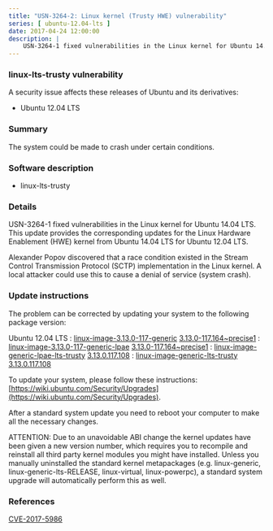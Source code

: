 ```yaml
---
title: "USN-3264-2: Linux kernel (Trusty HWE) vulnerability"
series: [ ubuntu-12.04-lts ]
date: 2017-04-24 12:00:00
description: |
    USN-3264-1 fixed vulnerabilities in the Linux kernel for Ubuntu 14.04 LTS. This update provides the corresponding updates for the Linux Hardware Enablement (HWE) kernel from Ubuntu 14.04 LTS for Ubuntu 12.04 LTS.
--- 
```

 
### linux-lts-trusty vulnerability

A security issue affects these releases of Ubuntu and its derivatives:

* Ubuntu 12.04 LTS

### Summary

The system could be made to crash under certain conditions. 

### Software description

* linux-lts-trusty 

### Details

USN-3264-1 fixed vulnerabilities in the Linux kernel for Ubuntu 14.04 LTS. This update provides the corresponding updates for the Linux Hardware Enablement (HWE) kernel from Ubuntu 14.04 LTS for Ubuntu 12.04 LTS.

Alexander Popov discovered that a race condition existed in the Stream Control Transmission Protocol (SCTP) implementation in the Linux kernel. A local attacker could use this to cause a denial of service (system crash). 

### Update instructions

The problem can be corrected by updating your system to the following package version:

Ubuntu 12.04 LTS
 : [linux-image-3.13.0-117-generic](https://launchpad.net/ubuntu/+source/linux-lts-trusty) <span> [3.13.0-117.164~precise1](https://launchpad.net/ubuntu/+source/linux-lts-trusty/3.13.0-117.164~precise1) </span> 
 : [linux-image-3.13.0-117-generic-lpae](https://launchpad.net/ubuntu/+source/linux-lts-trusty) <span> [3.13.0-117.164~precise1](https://launchpad.net/ubuntu/+source/linux-lts-trusty/3.13.0-117.164~precise1) </span> 
 : [linux-image-generic-lpae-lts-trusty](https://launchpad.net/ubuntu/+source/linux-lts-trusty) <span> [3.13.0.117.108](https://launchpad.net/ubuntu/+source/linux-lts-trusty/3.13.0-117.164~precise1) </span> 
 : [linux-image-generic-lts-trusty](https://launchpad.net/ubuntu/+source/linux-lts-trusty) <span> [3.13.0.117.108](https://launchpad.net/ubuntu/+source/linux-lts-trusty/3.13.0-117.164~precise1) </span> 

To update your system, please follow these instructions: [https://wiki.ubuntu.com/Security/Upgrades](https://wiki.ubuntu.com/Security/Upgrades).

After a standard system update you need to reboot your computer to make all the necessary changes.

ATTENTION: Due to an unavoidable ABI change the kernel updates have been given a new version number, which requires you to recompile and reinstall all third party kernel modules you might have installed. Unless you manually uninstalled the standard kernel metapackages (e.g. linux-generic, linux-generic-lts-RELEASE, linux-virtual, linux-powerpc), a standard system upgrade will automatically perform this as well. 

### References

 [CVE-2017-5986](http://people.ubuntu.com/~ubuntu-security/cve/CVE-2017-5986)
 
